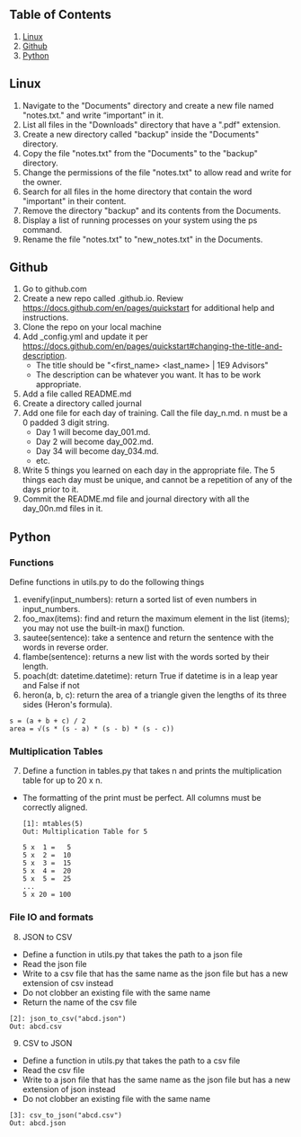 ## Table of Contents

1. [Linux](#linux)
2. [Github](#github)
3. [Python](#python)

## Linux

1. Navigate to the "Documents" directory and create a new file named "notes.txt." and write “important” in it.
2. List all files in the "Downloads" directory that have a ".pdf" extension.
3. Create a new directory called "backup" inside the "Documents" directory.
4. Copy the file "notes.txt" from the "Documents" to the "backup" directory.
5. Change the permissions of the file "notes.txt" to allow read and write for the owner.
6. Search for all files in the home directory that contain the word "important" in their content.
7. Remove the directory "backup" and its contents from the Documents.
8. Display a list of running processes on your system using the ps command.
9. Rename the file "notes.txt" to "new_notes.txt" in the Documents.

## Github

1. Go to github.com
2. Create a new repo called <your-github-id>.github.io. Review https://docs.github.com/en/pages/quickstart for additional help and instructions.
3. Clone the repo on your local machine
4. Add _config.yml and update it per https://docs.github.com/en/pages/quickstart#changing-the-title-and-description. 
    - The title should be "<first_name> <last_name> | 1E9 Advisors"
    - The description can be whatever you want. It has to be work appropriate.
5. Add a file called README.md
6. Create a directory called journal
7. Add one file for each day of training. Call the file day_n.md. n must be a 0 padded 3 digit string. 
    - Day 1 will become day_001.md. 
    - Day 2 will become day_002.md. 
    - Day 34 will become day_034.md.
    - etc.
8. Write 5 things you learned on each day in the appropriate file. The 5 things each day must be unique, and cannot be a repetition of any of the days prior to it.
9. Commit the README.md file and journal directory with all the day_00n.md files in it.

## Python

### Functions

Define functions in utils.py to do the following things
1. evenify(input_numbers): return a sorted list of even numbers in input_numbers.
2. foo_max(items): find and return the maximum element in the list (items); you may not use the built-in max() function.
3. sautee(sentence): take a sentence and return the sentence with the words in reverse order.
4. flambe(sentence): returns a new list with the words sorted by their length.
5. poach(dt: datetime.datetime): return True if datetime is in a leap year and False if not
6. heron(a, b, c): return the area of a triangle given the lengths of its three sides (Heron's formula).

  ```
  s = (a + b + c) / 2
  area = √(s * (s - a) * (s - b) * (s - c))
  ```

### Multiplication Tables
7. Define a function in tables.py that takes n and prints the multiplication table for up to 20 x n.
  - The formatting of the print must be perfect. All columns must be correctly aligned.
    
    ```
    [1]: mtables(5)
    Out: Multiplication Table for 5
    
    5 x  1 =   5
    5 x  2 =  10
    5 x  3 =  15
    5 x  4 =  20
    5 x  5 =  25
    ...
    5 x 20 = 100
    ```

### File IO and formats

8. JSON to CSV
  - Define a function in utils.py that takes the path to a json file
  - Read the json file
  - Write to a csv file that has the same name as the json file but has a new extension of csv instead
  - Do not clobber an existing file with the same name
  - Return the name of the csv file

```
[2]: json_to_csv("abcd.json")
Out: abcd.csv
```

9. CSV to JSON
  - Define a function in utils.py that takes the path to a csv file
  - Read the csv file
  - Write to a json file that has the same name as the json file but has a new extension of json instead
  - Do not clobber an existing file with the same name

```
[3]: csv_to_json("abcd.csv")
Out: abcd.json
```
